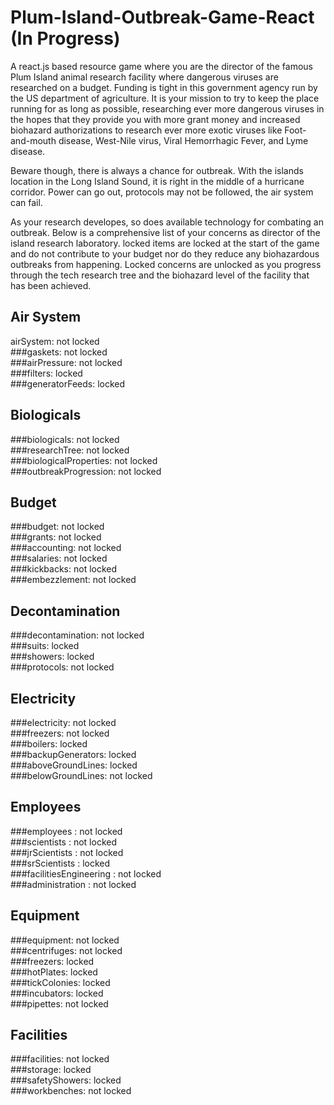 # Plum-Island-Outbreak-Game-React (In Progress)

A react.js based resource game where you are the director of the famous Plum Island animal research facility where
dangerous viruses are researched on a budget. Funding is tight in this government agency run by the US department of agriculture.
It is your mission to try to keep the place running for as long as possible, researching ever more dangerous viruses in the hopes
that they provide you with more grant money and increased biohazard authorizations to research ever more exotic viruses like Foot-and-mouth
disease, West-Nile virus, Viral Hemorrhagic Fever, and Lyme disease.

Beware though, there is always a chance for outbreak. With the islands location in the Long Island Sound, it is right in the middle 
of a hurricane corridor. Power can go out, protocols may not be followed, the air system can fail.

As your research developes, so does available technology for combating an outbreak. Below is a comprehensive list of your concerns as
director of the island research laboratory. locked items are locked at the start of the game and do not contribute to your budget
nor do they reduce any biohazardous outbreaks from happening. Locked concerns are unlocked as you progress through the tech research
tree and the biohazard level of the facility that has been achieved.

## Air System
airSystem: not locked\
###gaskets: not locked\
###airPressure: not locked\
###filters: locked\
###generatorFeeds: locked

## Biologicals
###biologicals: not locked\
###researchTree: not locked\
###biologicalProperties: not locked\
###outbreakProgression: not locked

## Budget
###budget: not locked\
###grants: not locked\
###accounting: not locked\
###salaries: not locked\
###kickbacks: not locked\
###embezzlement: not locked

## Decontamination
###decontamination: not locked\
###suits: locked\
###showers: locked\
###protocols: not locked

## Electricity
###electricity: not locked\
###freezers: not locked\
###boilers: locked\
###backupGenerators: locked\
###aboveGroundLines: locked\
###belowGroundLines: not locked

## Employees
###employees : not locked\
###scientists : not locked\
###jrScientists : not locked\
###srScientists : locked\
###facilitiesEngineering : not locked\
###administration : not locked

## Equipment
###equipment: not locked\
###centrifuges: not locked\
###freezers: locked\
###hotPlates: locked\
###tickColonies: locked\
###incubators: locked\
###pipettes: not locked

## Facilities
###facilities: not locked\
###storage: locked\
###safetyShowers: locked\
###workbenches: not locked
